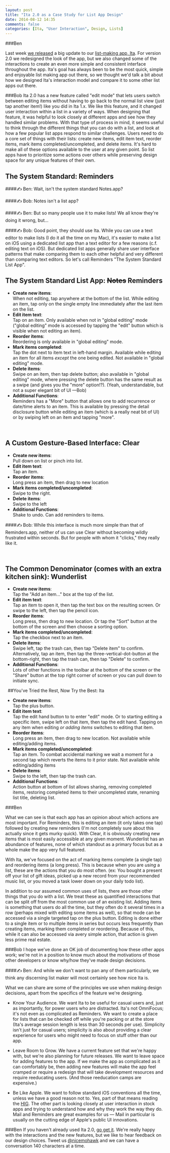 ```yaml
---
layout: post
title: "Ita 2.0 as a Case Study for List App Design"
date: 2014-08-12 14:35
comments: false
categories: [Ita, "User Interaction", Design, Lists]
---
```

###Ben

Last week [we released](/blog/2014/08/ita-2-released-to-customers-worldwide/) a big update to our [list-making app, Ita](/ita). For version 2.0 we redesigned the look of the app, but we also changed some of the interactions to create an even more simple and consistent interface throughout the app. Ita's goal has always been to be the most quick, simple and enjoyable list making app out there, so we thought we'd talk a bit about how we designed Ita's interaction model and compare it to some other list apps out there.

###Bob
Ita 2.0 has a new feature called "edit mode" that lets users switch between editing items without having to go back to the normal list view (just tap another item!) like you did in Ita 1.x. We like this feature, and it changed user interaction within a list in a variety of ways. When designing that feature, it was helpful to look closely at different apps and see how they handled similar problems. With that type of process in mind, it seems useful to think through the different things that you can do with a list, and look at how a few popular list apps respond to similar challenges. Users need to do a core set of things with their lists: create new items, edit item text, reorder items, mark items completed/uncompleted, and delete items. It's hard to make all of these options available to the user at any given point. So list apps have to prioritize some actions over others while preserving design space for any unique features of their own. &nbsp;   
 
## The System Standard: Reminders

####&#9997; Ben: Wait, isn't the system standard Notes.app? 

####&#9997; Bob: Notes isn't a list app?

####&#9997; Ben: But so many people use it to make lists! We all know they're doing it wrong, but…

####&#9997; Bob: Good point, they should use Ita. While you can use a text editor to make lists (I do it all the time on my Mac), it's easier to make a list on iOS using a dedicated list app than a text editor for a few reasons (c.f. editing text on iOS). But dedicated list apps generally share user interface patterns that make comparing them to each other helpful and very different than comparing text editors. So let's call Reminders "The System Standard List App".
&nbsp; 
## The System Standard List App: <del>Notes</del> Reminders
  - **Create new items**:  
	When not editing, tap anywhere at the bottom of the list. While editing an item, tap only on the single empty line immediately after the last item on the list. 
  - **Edit item text**:  
	Tap on an item. Only available when not in "global editing" mode ("global editing" mode is accessed by tapping the "edit" button which is visible when not editing an item).
  - **Reorder items**:  
	Reordering is only available in "global editing" mode.
  - **Mark items completed**:  
	Tap the dot next to item text in left-hand margin. Available while editing an item for all items *except* the one being edited. Not available in "global editing" mode.
  - **Delete items**:  
	Swipe on an item, then tap delete button; also available in "global editing" mode, where pressing the delete button has the same result as a swipe (and gives you the "more" option!?). (Yeah, understandable, but not a super elegant bit of UI —Bob)
- **Additional Functions**:  
	Reminders has a "More" button that allows one to add recurrence or date/time alerts to an item. This is available by pressing the detail disclosure button while editing an item (which is a really neat bit of UI) or by swiping left on an item and tapping "more".  

&nbsp;
## A Custom Gesture-Based Interface: Clear
  - **Create new items**:  
	Pull down on list or pinch into list. 
  - **Edit item text**:  
	Tap an item.
  - **Reorder items**:  
	Long press an item, then drag to new location
  - **Mark items completed/uncompleted**:  
	Swipe to the right.
  - **Delete items**:  
	Swipe to the left
  - **Additional Functions**:  
	Shake to undo. Can add reminders to items.

####&#9997; Bob: While this interface is much more simple than that of Reminders.app, neither of us can use Clear without becoming wildly frustrated within seconds. But for people with whom it "clicks," they really like it.

&nbsp; 
## The Common Denominator (comes with an extra kitchen sink): Wunderlist
  - **Create new items**:  
	Tap the "Add an item..." box at the top of the list.
  - **Edit item text**:  
	Tap an item to open it, then tap the text box on the resulting screen. Or swipe to the left, then tap the pencil icon.
  - **Reorder items**:  
	Long press, then drag to new location. Or tap the "Sort" button at the bottom of the screen and then choose a sorting option.
  - **Mark items completed/uncompleted**:  
	Tap the checkbox next to an item.
  - **Delete items**:  
	Swipe left, tap the trash can, then tap "Delete item" to confirm. Alternatively, tap an item, then tap the three-vertical-dot-button at the bottom-right, then tap the trash can, then tap "Delete" to confirm.
  - **Additional Functions**:  
	Lots of other functions in the toolbar at the bottom of the screen or the "Share" button at the top right corner of screen or you can pull down to initiate sync.

&nbsp;
##You've Tried the Rest, Now Try the Best: Ita
  - **Create new items**:  
	Tap the plus button.
  - **Edit item text**:  
	 Tap the edit hand button to to enter "edit" mode. Or to starting editing a specific item, swipe left on that item, then tap the edit hand. Tapping on any item when editing *or adding items* switches to editing that item.
  - **Reorder items**:  
	Long press an item, then drag to new location. Not available while editing/adding items.
  - **Mark items completed/uncompleted**:  
	Tap an item. To combat accidental marking we wait a moment for a second tap which reverts the items to it prior state. Not available while editing/adding items
  - **Delete items**:  
	Swipe to the left, then tap the trash can.
  - **Additional Functions**:  
	Action button at bottom of list allows sharing, removing completed items, restoring completed items to their uncompleted state, renaming list title, deleting list.

###Ben

What we can see is that each app has an opinion about which actions are most important. For Reminders, this is editing an item (it only takes one tap) followed by creating new reminders (I'm not completely sure about this actually since it gets murky quick). With Clear, it is obviously creating new items that is most easily accessible at any given moment. Wunderlist has an abundance of features, none of which standout as a primary focus but as a whole make the app very full featured.

With Ita, we've focused on the act of marking items complete (a single tap) and reordering items (a long press). This is because when you are *using* a list, these are the actions that you do most often. (ex: You bought a present off your list of gift ideas, picked up a new record from your recommended music list, or you moved a task lower down on your daily todo list). 

In addition to our assumed common uses of lists, there are those other things that you do with a list. We treat these as quantified interactions that can be split off from the most common use of an existing list. Adding items is something that users do all the time, but they often do it several times in a row (perhaps mixed with editing some items as well), so that mode can be accessed via a single targeted tap on the plus button. Editing is done either to a single item or to multiple items in series but occurs less frequently than creating items, marking them completed or reordering. Because of this, while it can also be accessed via avery simple action, that action is given less prime real estate. 

###Bob
I hope we've done an OK job of documenting how these other apps work; we're not in a position to know much about the motivations of those other developers or know why/how they've made design decisions.

####&#9997; Ben: And while we don't want to pan any of them particularly, we think any discerning list maker will most certainly see how nice Ita is.

What we can share are some of the principles we use when making design decisions, apart from the specifics of the feature we're designing.

- Know Your Audience. We want Ita to be useful for casual users and, just as importantly, for power users who are distracted. Ita's not OmniFocus; it's not even as complicated as Reminders. We want to create a place for lists that can be checked off while you're packing or at the store (Ita's average session length is less than 30 seconds per use). Simplicity isn't just for casual users; simplicity is also about providing a clear experience for users who might need to focus on stuff other than our app.

- Leave Room to Grow. We have a current feature set that we're happy with, but we're also planning for future releases. We want to leave space for adding features to the app. If we make the app as complicated as it can comfortably be, then adding new features will make the app feel cramped or require a redesign that will take development resources and require reeducating users. (And those reeducation camps are expensive.)

- Be Like Apple. We want to follow standard iOS conventions all the time, unless we have a good reason not to. Yes, part of that means reading the [HIG](https://developer.apple.com/library/iOS/design/index.html#//apple_ref/doc/uid/TP40013289). The other part is looking closely at user interaction in stock apps and trying to understand how and why they work the way they do. Mail and Reminders are great examples for us — Mail in particular is usually on the cutting edge of Apple's public UI innovations.

###Ben
If you haven't already used Ita 2.0, [go get it](https://itunes.apple.com/us/app/ita-list-app-to-do-list-making./id528185276). We're really happy with the interactions and the new features, but we like to hear feedback on our design choices. Tweet us [@nicemohawk](http://twitter.com/nicemohawk) and we can have a conversation 140 characters at a time.